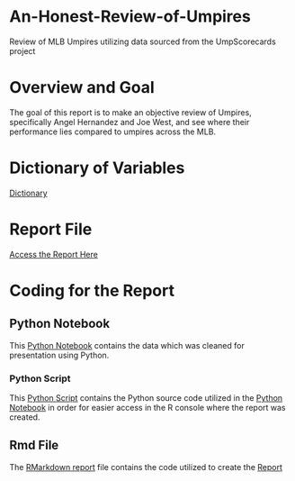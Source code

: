 # An-Honest-Review-of-Umpires
Review of MLB Umpires utilizing data sourced from the UmpScorecards project

# Overview and Goal

The goal of this report is to make an objective review of Umpires, specifically Angel Hernandez and Joe West, and see where their performance lies compared to umpires across the MLB. 

# Dictionary of Variables

[Dictionary](dictionary.md)

# Report File

[Access the Report Here](Report.pdf)

# Coding for the Report

## Python Notebook

This [Python Notebook](report.ipynb) contains the data which was cleaned for presentation using Python.

### Python Script

This [Python Script](report.py) contains the Python source code utilized in the [Python Notebook](report.ipynb) in order for easier access in the R console where the report was created.

## Rmd File

The [RMarkdown report](Report.Rmd) file contains the code utilized to create the [Report](Report.pdf)
